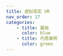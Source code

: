 ```yaml
---
title: 虚拟现实 VR
nav_order: 17
categories:
    - title: 基础
      color: blue
    - title: 巧思案例
      color: green
---
```

<!--
     - title: Documentation
       color: red -->
